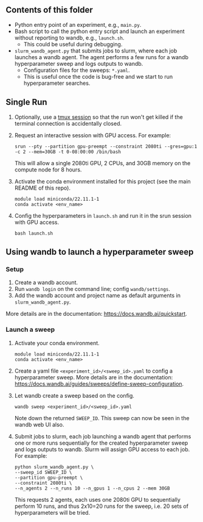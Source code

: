 ## Contents of this folder
- Python entry point of an experiment, e.g., `main.py`.
- Bash script to call the python entry script and launch an experiment without reporting to wandb, e.g., `launch.sh`. 
  - This could be useful during debugging.
- `slurm_wandb_agent.py` that submits jobs to slurm, where each job launches a wandb agent. The agent performs a few runs for a wandb hyperparameter sweep and logs outputs to wandb.
  - Configuration files for the sweeps: `*.yaml`. 
  - This is useful once the code is bug-free and we start to run hyperparameter searches.

## Single Run
1. Optionally, use a [tmux session](https://tmuxcheatsheet.com/) so that the run won't get killed if the terminal connection is accidentally closed.
2. Request an interactive session with GPU access. For example:
    ```
    srun --pty --partition gpu-preempt --constraint 2080ti --gres=gpu:1 -c 2 --mem=30GB -t 0-08:00:00 /bin/bash
    ```
    This will allow a single 2080ti GPU, 2 CPUs, and 30GB memory on the compute node for 8 hours.

3. Activate the conda environment installed for this project (see the main README of this repo).
   ```
   module load miniconda/22.11.1-1
   conda activate <env_name>
   ```

4. Config the hyperparameters in `launch.sh` and run it in the srun session with GPU access.
   ```
   bash launch.sh
   ```

## Using wandb to launch a hyperparameter sweep
### Setup
1. Create a wandb account. 
2. Run `wandb login` on the command line; config `wandb/settings`.
3. Add the wandb account and project name as default arguments in `slurm_wandb_agent.py`.

More details are in the documentation: https://docs.wandb.ai/quickstart.

### Launch a sweep
1. Activate your conda environment.
   ```
   module load miniconda/22.11.1-1
   conda activate <env_name>
   ```
2. Create a yaml file `<experiment_id>/<sweep_id>.yaml` to config a hyperparameter sweep. More details are in the documentation: https://docs.wandb.ai/guides/sweeps/define-sweep-configuration.

3. Let wandb create a sweep based on the config.
    ```
    wandb sweep <experiment_id>/<sweep_id>.yaml
    ```
   Note down the returned `SWEEP_ID`. This sweep can now be seen in the wandb web UI also.
4. Submit jobs to slurm, each job launching a wandb agent that performs one or more runs sequentially for the created hyperparameter sweep and logs outputs to wandb. Slurm will assign GPU access to each job. For example:
    ```
    python slurm_wandb_agent.py \
    --sweep_id SWEEP_ID \
    --partition gpu-preempt \
    --constraint 2080ti \
    --n_agents 2 --n_runs 10 --n_gpus 1 --n_cpus 2 --mem 30GB
    ```
    This requests 2 agents, each uses one 2080ti GPU to sequentially perform 10 runs, and thus 2x10=20 runs for the sweep, i.e. 20 sets of hyperparameters will be tried.